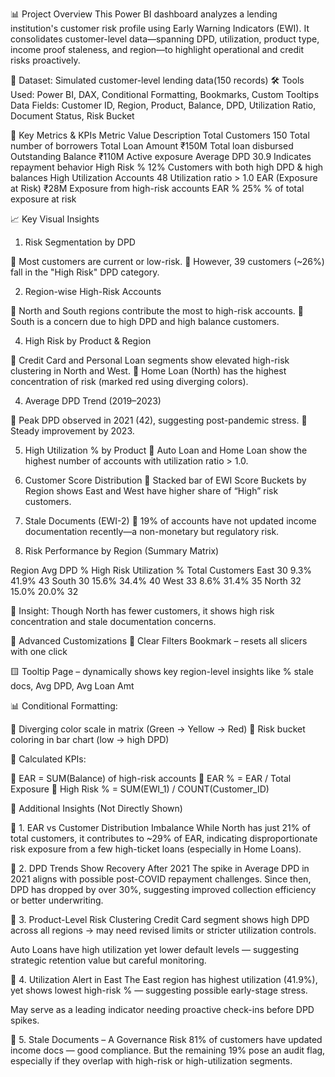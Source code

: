📊 Project Overview
This Power BI dashboard analyzes a lending institution's customer risk profile using Early Warning Indicators (EWI). It consolidates customer-level data—spanning DPD, utilization, product type, income proof staleness, and region—to highlight operational and credit risks proactively.

📁 Dataset: Simulated customer-level lending data(150 records)
🛠 Tools Used: Power BI, DAX, Conditional Formatting, Bookmarks, Custom Tooltips
Data Fields: Customer ID, Region, Product, Balance, DPD, Utilization Ratio, Document Status, Risk Bucket

🎯 Key Metrics & KPIs
Metric	                     Value	              Description
Total Customers	              150	            Total number of borrowers
Total Loan Amount	           ₹150M	          Total loan disbursed
Outstanding Balance	         ₹110M	          Active exposure
Average DPD	                  30.9	          Indicates repayment behavior
High Risk %	                  12%	            Customers with both high DPD & high balances
High Utilization Accounts	    48	            Utilization ratio > 1.0
EAR (Exposure at Risk)	      ₹28M	          Exposure from high-risk accounts
EAR %	                        25%	            % of total exposure at risk

📈 Key Visual Insights
1. Risk Segmentation by DPD
   
🔸 Most customers are current or low-risk.
🔸 However, 39 customers (~26%) fall in the "High Risk" DPD category.

2. Region-wise High-Risk Accounts
   
🔸 North and South regions contribute the most to high-risk accounts.
🔸 South is a concern due to high DPD and high balance customers.

4. High Risk by Product & Region
   
🔸 Credit Card and Personal Loan segments show elevated high-risk clustering in North and West.
🔸 Home Loan (North) has the highest concentration of risk (marked red using diverging colors).

4. Average DPD Trend (2019–2023)
    
🔸 Peak DPD observed in 2021 (42), suggesting post-pandemic stress.
🔸 Steady improvement by 2023.

5. High Utilization % by Product
🔸 Auto Loan and Home Loan show the highest number of accounts with utilization ratio > 1.0.

6. Customer Score Distribution
🔸 Stacked bar of EWI Score Buckets by Region shows East and West have higher share of “High” risk customers.

7. Stale Documents (EWI-2)
🔸 19% of accounts have not updated income documentation recently—a non-monetary but regulatory risk.

8. Risk Performance by Region (Summary Matrix)
   
Region	    Avg DPD	     % High Risk	   Utilization %	    Total Customers
East	       30	           9.3%	           41.9%	               43
South	       30	           15.6%	         34.4%	               40
West	       33	           8.6%	           31.4%	               35
North	       32	           15.0%	         20.0%	               32

🧠 Insight: Though North has fewer customers, it shows high risk concentration and stale documentation concerns.

🧩 Advanced Customizations
🔘 Clear Filters Bookmark – resets all slicers with one click

🟨 Tooltip Page – dynamically shows key region-level insights like % stale docs, Avg DPD, Avg Loan Amt

📊 Conditional Formatting:

🔸 Diverging color scale in matrix (Green → Yellow → Red)
🔸 Risk bucket coloring in bar chart (low → high DPD)

📌 Calculated KPIs:

🔸 EAR = SUM(Balance) of high-risk accounts
🔸 EAR % = EAR / Total Exposure
🔸 High Risk % = SUM(EWI_1) / COUNT(Customer_ID)

📌 Additional Insights (Not Directly Shown)

🔸 1. EAR vs Customer Distribution Imbalance
While North has just 21% of total customers, it contributes to ~29% of EAR, indicating disproportionate risk exposure from a few high-ticket loans (especially in Home Loans).

🔸 2. DPD Trends Show Recovery After 2021
The spike in Average DPD in 2021 aligns with possible post-COVID repayment challenges. Since then, DPD has dropped by over 30%, suggesting improved collection efficiency or better underwriting.

🔸 3. Product-Level Risk Clustering
Credit Card segment shows high DPD across all regions → may need revised limits or stricter utilization controls.

Auto Loans have high utilization yet lower default levels — suggesting strategic retention value but careful monitoring.

🔸 4. Utilization Alert in East
The East region has highest utilization (41.9%), yet shows lowest high-risk % — suggesting possible early-stage stress.

May serve as a leading indicator needing proactive check-ins before DPD spikes.

🔸 5. Stale Documents – A Governance Risk
81% of customers have updated income docs — good compliance. But the remaining 19% pose an audit flag, especially if they overlap with high-risk or high-utilization segments.

